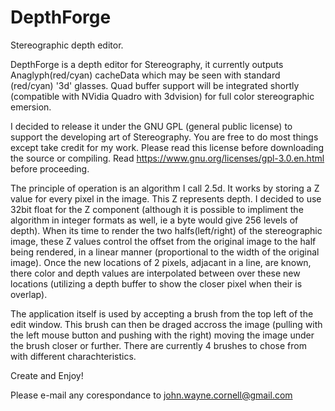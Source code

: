 # DepthForge
Stereographic depth editor.

DepthForge is a depth editor for Stereography, it currently outputs Anaglyph(red/cyan) cacheData which may be seen with standard
(red/cyan) '3d' glasses. Quad buffer support will be integrated shortly (compatible with NVidia Quadro with 3dvision) for full 
color stereographic emersion.

I decided to release it under the GNU GPL (general public license) to support the developing art of Stereography. You are
free to do most things except take credit for my work. Please read this license before downloading the source or compiling.
Read https://www.gnu.org/licenses/gpl-3.0.en.html before proceeding.

The principle of operation is an algorithm I call 2.5d. It works by storing a Z value for every pixel in the image. This Z
represents depth. I decided to use 32bit float for the Z component (although it is possible to impliment the algorithm in 
integer formats as well, ie a byte would give 256 levels of depth). When its time to render the two halfs(left/right) of the
stereographic image, these Z values control the offset from the original image to the half being rendered, in a linear manner
(proportional to the width of the original image). Once the new locations of 2 pixels, adjacant in a line, are known, there 
color and depth values are interpolated between over these new locations (utilizing a depth buffer to show the closer pixel 
when their is overlap).

The application itself is used by accepting a brush from the top left of the edit window. This brush can then be draged accross
the image (pulling with the left mouse button and pushing with the right) moving the image under the brush closer or further.
There are currently 4 brushes to chose from with different charachteristics.

Create and Enjoy!

Please e-mail any corespondance to john.wayne.cornell@gmail.com
